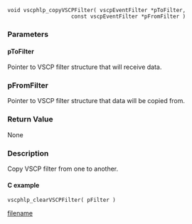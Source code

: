 

```clike
void vscphlp_copyVSCPFilter( vscpEventFilter *pToFilter, 
                    const vscpEventFilter *pFromFilter )
```

### Parameters

#### pToFilter
Pointer to VSCP filter structure that will receive data.

### pFromFilter
Pointer to VSCP filter structure that data will be copied from.


### Return Value
None

### Description
Copy VSCP filter from one to another. 

#### C example

```clike
vscphlp_clearVSCPFilter( pFilter )
```



[filename](./bottom_copyright.md ':include')